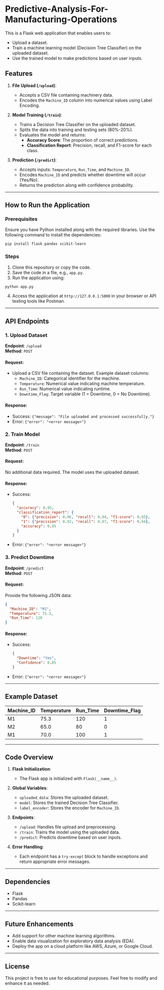 # Predictive-Analysis-For-Manufacturing-Operations

This is a Flask web application that enables users to:
- Upload a dataset.
- Train a machine learning model (Decision Tree Classifier) on the uploaded dataset.
- Use the trained model to make predictions based on user inputs.

## Features
1. **File Upload (`/upload`)**:
   - Accepts a CSV file containing machinery data.
   - Encodes the `Machine_ID` column into numerical values using Label Encoding.

2. **Model Training (`/train`)**:
   - Trains a Decision Tree Classifier on the uploaded dataset.
   - Splits the data into training and testing sets (80%-20%).
   - Evaluates the model and returns:
     - **Accuracy Score**: The proportion of correct predictions.
     - **Classification Report**: Precision, recall, and F1-score for each class.

3. **Prediction (`/predict`)**:
   - Accepts inputs: `Temperature`, `Run_Time`, and `Machine_ID`.
   - Encodes `Machine_ID` and predicts whether downtime will occur (Yes/No).
   - Returns the prediction along with confidence probability.

---

## How to Run the Application

### Prerequisites
Ensure you have Python installed along with the required libraries. Use the following command to install the dependencies:

```bash
pip install flask pandas scikit-learn
```

### Steps
1. Clone this repository or copy the code.
2. Save the code in a file, e.g., `app.py`.
3. Run the application using:

```bash
python app.py
```

4. Access the application at `http://127.0.0.1:5000` in your browser or API testing tools like Postman.

---

## API Endpoints

### 1. **Upload Dataset**
**Endpoint**: `/upload`  
**Method**: `POST`

#### Request:
- Upload a CSV file containing the dataset. Example dataset columns:
  - `Machine_ID`: Categorical identifier for the machine.
  - `Temperature`: Numerical value indicating machine temperature.
  - `Run_Time`: Numerical value indicating runtime.
  - `Downtime_Flag`: Target variable (1 = Downtime, 0 = No Downtime).

#### Response:
- Success: `{"message": "File uploaded and processed successfully."}`
- Error: `{"error": "<error message>"}`

### 2. **Train Model**
**Endpoint**: `/train`  
**Method**: `POST`

#### Request:
No additional data required. The model uses the uploaded dataset.

#### Response:
- Success:
  ```json
  {
    "accuracy": 0.95,
    "classification_report": {
      "0": {"precision": 0.96, "recall": 0.94, "f1-score": 0.95},
      "1": {"precision": 0.92, "recall": 0.97, "f1-score": 0.94},
      "accuracy": 0.95
    }
  }
  ```
- Error: `{"error": "<error message>"}`

### 3. **Predict Downtime**
**Endpoint**: `/predict`  
**Method**: `POST`

#### Request:
Provide the following JSON data:
```json
{
  "Machine_ID": "M1",
  "Temperature": 75.3,
  "Run_Time": 120
}
```

#### Response:
- Success:
  ```json
  {
    "Downtime": "Yes",
    "Confidence": 0.85
  }
  ```
- Error: `{"error": "<error message>"}`

---

## Example Dataset
| Machine_ID | Temperature | Run_Time | Downtime_Flag |
|------------|-------------|----------|---------------|
| M1         | 75.3        | 120      | 1             |
| M2         | 65.0        | 80       | 0             |
| M1         | 70.0        | 100      | 1             |

---

## Code Overview
1. **Flask Initialization**:
   - The Flask app is initialized with `Flask(__name__)`.

2. **Global Variables**:
   - `uploaded_data`: Stores the uploaded dataset.
   - `model`: Stores the trained Decision Tree Classifier.
   - `label_encoder`: Stores the encoder for `Machine_ID`.

3. **Endpoints**:
   - `/upload`: Handles file upload and preprocessing.
   - `/train`: Trains the model using the uploaded data.
   - `/predict`: Predicts downtime based on user inputs.

4. **Error Handling**:
   - Each endpoint has a `try-except` block to handle exceptions and return appropriate error messages.

---

## Dependencies
- Flask
- Pandas
- Scikit-learn

---

## Future Enhancements
- Add support for other machine learning algorithms.
- Enable data visualization for exploratory data analysis (EDA).
- Deploy the app on a cloud platform like AWS, Azure, or Google Cloud.

---

## License
This project is free to use for educational purposes. Feel free to modify and enhance it as needed.


